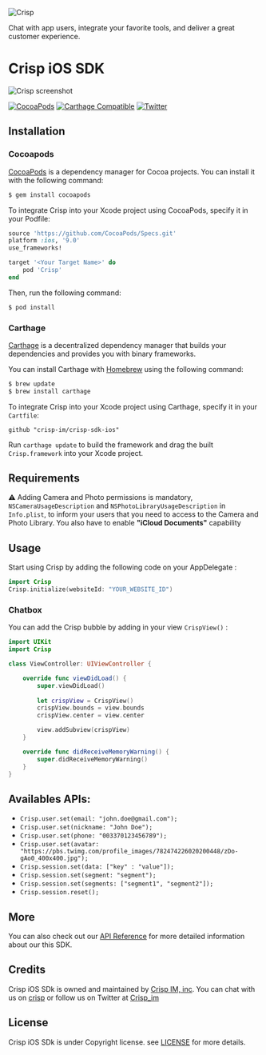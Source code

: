 ![Crisp](https://raw.githubusercontent.com/crisp-im/crisp-sdk-ios/master/docs/img/logo_blue.png)

Chat with app users, integrate your favorite tools, and deliver a great customer experience.

# Crisp iOS SDK

![Crisp screenshot](https://raw.githubusercontent.com/crisp-im/crisp-sdk-ios/master/docs/img/crisp_screenshot.jpg)

[![CocoaPods](https://img.shields.io/cocoapods/v/Crisp.svg)](https://cocoapods.org/?q=crisp)
[![Carthage Compatible](https://img.shields.io/badge/Carthage-compatible-4BC51D.svg?style=flat)](https://github.com/Carthage/Carthage)
[![Twitter](https://img.shields.io/badge/twitter-@crisp_im-blue.svg?style=flat)](http://twitter.com/crisp_im)


## Installation

### Cocoapods

[CocoaPods](http://cocoapods.org) is a dependency manager for Cocoa projects. You can install it with the following command:

```bash
$ gem install cocoapods
```

To integrate Crisp into your Xcode project using CocoaPods, specify it in your Podfile:

```ruby
source 'https://github.com/CocoaPods/Specs.git'
platform :ios, '9.0'
use_frameworks!

target '<Your Target Name>' do
    pod 'Crisp'
end
```

Then, run the following command:

```bash
$ pod install
```

### Carthage

[Carthage](https://github.com/Carthage/Carthage) is a decentralized dependency manager that builds your dependencies and provides you with binary frameworks.

You can install Carthage with [Homebrew](http://brew.sh/) using the following command:

```bash
$ brew update
$ brew install carthage
```

To integrate Crisp into your Xcode project using Carthage, specify it in your `Cartfile`:

```ogdl
github "crisp-im/crisp-sdk-ios"
```

Run `carthage update` to build the framework and drag the built `Crisp.framework` into your Xcode project.


## Requirements

⚠️ Adding Camera and Photo permissions is mandatory, `NSCameraUsageDescription` and `NSPhotoLibraryUsageDescription` in  `Info.plist`, to inform your users that you need to access to the Camera and Photo Library. You also have to enable **"iCloud Documents"** capability

## Usage

Start using Crisp by adding the following code on your AppDelegate :

```Swift
import Crisp
Crisp.initialize(websiteId: "YOUR_WEBSITE_ID")
```

### Chatbox

You can add the Crisp bubble by adding in your view `CrispView()` :

```Swift
import UIKit
import Crisp

class ViewController: UIViewController {

    override func viewDidLoad() {
        super.viewDidLoad()
        
        let crispView = CrispView()
        crispView.bounds = view.bounds
        crispView.center = view.center

        view.addSubview(crispView)
    }

    override func didReceiveMemoryWarning() {
        super.didReceiveMemoryWarning()
    }
}

```

## Availables APIs:

* `Crisp.user.set(email: "john.doe@gmail.com");`
* `Crisp.user.set(nickname: "John Doe");`
* `Crisp.user.set(phone: "003370123456789");`
* `Crisp.user.set(avatar: "https://pbs.twimg.com/profile_images/782474226020200448/zDo-gAo0_400x400.jpg");`
* `Crisp.session.set(data: ["key" : "value"]);`
* `Crisp.session.set(segment: "segment");`
* `Crisp.session.set(segments: ["segment1", "segment2"]);`
* `Crisp.session.reset();`

## More

You can also check out our [API Reference](https://crisp-im.github.io/crisp-sdk-ios/) for more detailed information about our this SDK.

## Credits

Crisp iOS SDk is owned and maintained by [Crisp IM, inc](https://crisp.chat/en/). You can chat with us on [crisp](https://crisp.chat) or follow us on Twitter at [Crisp_im](http://twitter.com/crisp_im)

## License

Crisp iOS SDk is under Copyright license. see [LICENSE](https://raw.githubusercontent.com/crisp-im/crisp-sdk-ios/master/LICENSE) for more details.
